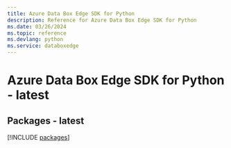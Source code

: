 ```yaml
---
title: Azure Data Box Edge SDK for Python
description: Reference for Azure Data Box Edge SDK for Python
ms.date: 03/26/2024
ms.topic: reference
ms.devlang: python
ms.service: databoxedge
---
```

# Azure Data Box Edge SDK for Python - latest
## Packages - latest
[!INCLUDE [packages](data-box-edge-index.md)]